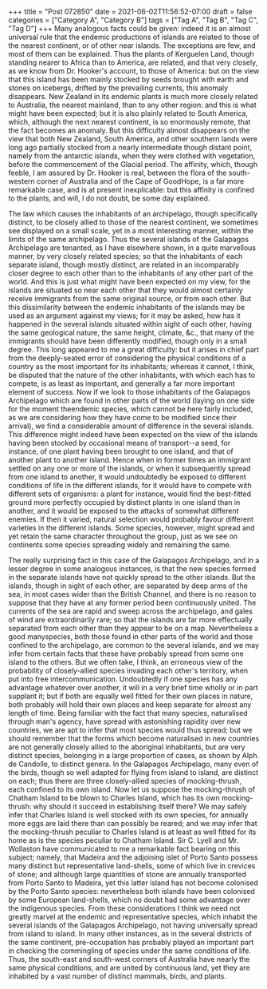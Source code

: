 +++
title = "Post 072850"
date = 2021-06-02T11:56:52-07:00
draft = false
categories = ["Category A", "Category B"]
tags = ["Tag A", "Tag B", "Tag C", "Tag D"]
+++
Many analogous facts could be given: indeed it is an almost universal rule that the endemic productions of islands are related to those of the nearest continent, or of other near islands. The exceptions are few, and most of them can be explained. Thus the plants of Kerguelen Land, though standing nearer to Africa than to America, are related, and that very closely, as we know from Dr. Hooker's account, to those of America: but on the view that this island has been mainly stocked by seeds brought with earth and stones on icebergs, drifted by the prevailing currents, this anomaly disappears. New Zealand in its endemic plants is much more closely related to Australia, the nearest mainland, than to any other region: and this is what might have been expected; but it is also plainly related to South America, which, although the next nearest continent, is so enormously remote, that the fact becomes an anomaly. But this difficulty almost disappears on the view that both New Zealand, South America, and other southern lands were long ago partially stocked from a nearly intermediate though distant point, namely from the antarctic islands, when they were clothed with vegetation, before the commencement of the Glacial period. The affinity, which, though feeble, I am assured by Dr. Hooker is real, between the flora of the south-western corner of Australia and of the Cape of GoodHope, is a far more remarkable case, and is at present inexplicable: but this affinity is confined to the plants, and will, I do not doubt, be some day explained.

The law which causes the inhabitants of an archipelago, though specifically distinct, to be closely allied to those of the nearest continent, we sometimes see displayed on a small scale, yet in a most interesting manner, within the limits of the same archipelago. Thus the several islands of the Galapagos Archipelago are tenanted, as I have elsewhere shown, in a quite marvellous manner, by very closely related species; so that the inhabitants of each separate island, though mostly distinct, are related in an incomparably closer degree to each other than to the inhabitants of any other part of the world. And this is just what might have been expected on my view, for the islands are situated so near each other that they would almost certainly receive immigrants from the same original source, or from each other. But this dissimilarity between the endemic inhabitants of the islands may be used as an argument against my views; for it may be asked, how has it happened in the several islands situated within sight of each other, having the same geological nature, the same height, climate, &c., that many of the immigrants should have been differently modified, though only in a small degree. This long appeared to me a great difficulty: but it arises in chief part from the deeply-seated error of considering the physical conditions of a country as the most important for its inhabitants; whereas it cannot, I think, be disputed that the nature of the other inhabitants, with which each has to compete, is as least as important, and generally a far more important element of success. Now if we look to those inhabitants of the Galapagos Archipelago which are found in other parts of the world (laying on one side for the moment theendemic species, which cannot be here fairly included, as we are considering how they have come to be modified since their arrival), we find a considerable amount of difference in the several islands. This difference might indeed have been expected on the view of the islands having been stocked by occasional means of transport--a seed, for instance, of one plant having been brought to one island, and that of another plant to another island. Hence when in former times an immigrant settled on any one or more of the islands, or when it subsequently spread from one island to another, it would undoubtedly be exposed to different conditions of life in the different islands, for it would have to compete with different sets of organisms: a plant for instance, would find the best-fitted ground more perfectly occupied by distinct plants in one island than in another, and it would be exposed to the attacks of somewhat different enemies. If then it varied, natural selection would probably favour different varieties in the different islands. Some species, however, might spread and yet retain the same character throughout the group, just as we see on continents some species spreading widely and remaining the same.

The really surprising fact in this case of the Galapagos Archipelago, and in a lesser degree in some analogous instances, is that the new species formed in the separate islands have not quickly spread to the other islands. But the islands, though in sight of each other, are separated by deep arms of the sea, in most cases wider than the British Channel, and there is no reason to suppose that they have at any former period been continuously united. The currents of the sea are rapid and sweep across the archipelago, and gales of wind are extraordinarily rare; so that the islands are far more effectually separated from each other than they appear to be on a map. Nevertheless a good manyspecies, both those found in other parts of the world and those confined to the archipelago, are common to the several islands, and we may infer from certain facts that these have probably spread from some one island to the others. But we often take, I think, an erroneous view of the probability of closely-allied species invading each other's territory, when put into free intercommunication. Undoubtedly if one species has any advantage whatever over another, it will in a very brief time wholly or in part supplant it; but if both are equally well fitted for their own places in nature, both probably will hold their own places and keep separate for almost any length of time. Being familiar with the fact that many species, naturalised through man's agency, have spread with astonishing rapidity over new countries, we are apt to infer that most species would thus spread; but we should remember that the forms which become naturalised in new countries are not generally closely allied to the aboriginal inhabitants, but are very distinct species, belonging in a large proportion of cases, as shown by Alph. de Candolle, to distinct genera. In the Galapagos Archipelago, many even of the birds, though so well adapted for flying from island to island, are distinct on each; thus there are three closely-allied species of mocking-thrush, each confined to its own island. Now let us suppose the mocking-thrush of Chatham Island to be blown to Charles Island, which has its own mocking-thrush: why should it succeed in establishing itself there? We may safely infer that Charles Island is well stocked with its own species, for annually more eggs are laid there than can possibly be reared; and we may infer that the mocking-thrush peculiar to Charles Island is at least as well fitted for its home as is the species peculiar to Chatham Island. Sir C. Lyell and Mr. Wollaston have communicated to me a remarkable fact bearing on this subject; namely, that Madeira and the adjoining islet of Porto Santo possess many distinct but representative land-shells, some of which live in crevices of stone; and although large quantities of stone are annually transported from Porto Santo to Madeira, yet this latter island has not become colonised by the Porto Santo species: nevertheless both islands have been colonised by some European land-shells, which no doubt had some advantage over the indigenous species. From these considerations I think we need not greatly marvel at the endemic and representative species, which inhabit the several islands of the Galapagos Archipelago, not having universally spread from island to island. In many other instances, as in the several districts of the same continent, pre-occupation has probably played an important part in checking the commingling of species under the same conditions of life. Thus, the south-east and south-west corners of Australia have nearly the same physical conditions, and are united by continuous land, yet they are inhabited by a vast number of distinct mammals, birds, and plants.
